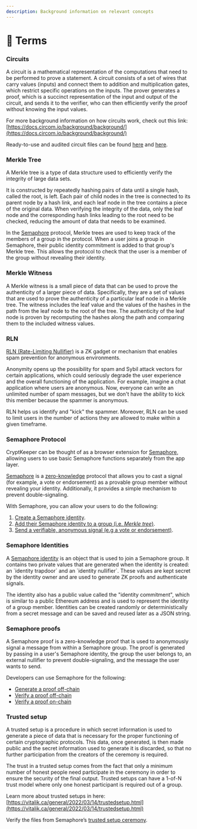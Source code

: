 ```yaml
---
description: Background information on relevant concepts
---
```


# 📘 Terms

### Circuits

A circuit is a mathematical representation of the computations that need to be performed to prove a statement. A circuit consists of a set of wires that carry values (inputs) and connect them to addition and multiplication gates, which restrict specific operations on the inputs. The prover generates a proof, which is a succinct representation of the input and output of the circuit, and sends it to the verifier, who can then efficiently verify the proof without knowing the input values.

&#x20;For more background information on how circuits work, check out this link: [https://docs.circom.io/background/background/](https://docs.circom.io/background/background/)

&#x20;Ready-to-use and audited circuit files can be found [here](http://www.trusted-setup-pse.org/) and [here](https://drive.google.com/file/d/1Yi14jwly70VwMSuqJrPCc3j15MWeE7mc/view?usp=sharing).

&#x20;

### Merkle Tree

A Merkle tree is a type of data structure used to efficiently verify the integrity of large data sets.&#x20;

It is constructed by repeatedly hashing pairs of data until a single hash, called the root, is left. Each pair of child nodes in the tree is connected to its parent node by a hash link, and each leaf node in the tree contains a piece of the original data. When verifying the integrity of the data, only the leaf node and the corresponding hash links leading to the root need to be checked, reducing the amount of data that needs to be examined.&#x20;

In the [Semaphore](https://semaphore.appliedzkp.org/docs/introduction) protocol, Merkle trees are used to keep track of the members of a group in the protocol. When a user joins a group in Semaphore, their public identity commitment is added to that group's Merkle tree. This allows the protocol to check that the user is a member of the group without revealing their identity.

&#x20;&#x20;

### Merkle Witness

A Merkle witness is a small piece of data that can be used to prove the authenticity of a larger piece of data. Specifically, they are a set of values that are used to prove the authenticity of a particular leaf node in a Merkle tree. The witness includes the leaf value and the values of the hashes in the path from the leaf node to the root of the tree. The authenticity of the leaf node is proven by recomputing the hashes along the path and comparing them to the included witness values.

&#x20;

### RLN

[RLN (Rate-Limiting Nullifier)](https://rate-limiting-nullifier.github.io/rln-docs/) is a ZK gadget or mechanism that enables spam prevention for anonymous environments.

&#x20;Anonymity opens up the possibility for spam and Sybil attack vectors for certain applications, which could seriously degrade the user experience and the overall functioning of the application. For example, imagine a chat application where users are anonymous. Now, everyone can write an unlimited number of spam messages, but we don't have the ability to kick this member because the spammer is anonymous.

&#x20;RLN helps us identify and "kick" the spammer. Moreover, RLN can be used to limit users in the number of actions they are allowed to make within a given timeframe.

&#x20;&#x20;

### Semaphore Protocol

CryptKeeper can be thought of as a browser extension for [Semaphore, ](https://semaphore.appliedzkp.org/docs/introduction)allowing users to use basic Semaphore functions separately from the app layer.

&#x20;[Semaphore](https://github.com/semaphore-protocol/semaphore) is a [zero-knowledge](https://z.cash/technology/zksnarks) protocol that allows you to cast a signal (for example, a vote or endorsement) as a provable group member without revealing your identity. Additionally, it provides a simple mechanism to prevent double-signaling.

&#x20;With Semaphore, you can allow your users to do the following:

1. [Create a Semaphore identity](https://semaphore.appliedzkp.org/docs/guides/identities).
2. [Add their Semaphore identity to a group (i.e. _Merkle tree_)](https://semaphore.appliedzkp.org/docs/guides/groups).
3. [Send a verifiable, anonymous signal (e.g a vote or endorsement)](https://semaphore.appliedzkp.org/docs/guides/proofs).

&#x20;&#x20;

### Semaphore Identities

A [Semaphore identity](https://semaphore.appliedzkp.org/docs/guides/identities) is an object that is used to join a Semaphore group. It contains two private values that are generated when the identity is created: an \`identity trapdoor\` and an \`identity nullifier\`. These values are kept secret by the identity owner and are used to generate ZK proofs and authenticate signals.

&#x20;The identity also has a public value called the "identity commitment", which is similar to a public Ethereum address and is used to represent the identity of a group member. Identities can be created randomly or deterministically from a secret message and can be saved and reused later as a JSON string.

&#x20;

### Semaphore proofs

A Semaphore proof is a zero-knowledge proof that is used to anonymously signal a message from within a Semaphore group. The proof is generated by passing in a user's Semaphore identity, the group the user belongs to, an external nullifier to prevent double-signaling, and the message the user wants to send.

&#x20;Developers can use Semaphore for the following:

* [Generate a proof off-chain](https://semaphore.appliedzkp.org/docs/guides/proofs#generate-a-proof-off-chain)
* [Verify a proof off-chain](https://semaphore.appliedzkp.org/docs/guides/proofs#verify-a-proof-off-chain)
* [Verify a proof on-chain](https://semaphore.appliedzkp.org/docs/guides/proofs#verify-a-proof-on-chain)

&#x20;&#x20;

### Trusted setup

A trusted setup is a procedure in which secret information is used to generate a piece of data that is necessary for the proper functioning of certain cryptographic protocols. This data, once generated, is then made public and the secret information used to generate it is discarded, so that no further participation from the creators of the ceremony is required.

&#x20;The trust in a trusted setup comes from the fact that only a minimum number of honest people need participate in the ceremony in order to ensure the security of the final output. Trusted setups can have a 1-of-N trust model where only one honest participant is required out of a group.

&#x20;Learn more about trusted setups in here: [https://vitalik.ca/general/2022/03/14/trustedsetup.html](https://vitalik.ca/general/2022/03/14/trustedsetup.html)

&#x20;Verify the files from Semaphore’s [trusted setup ceremony](https://storage.googleapis.com/trustedsetup-a86f4.appspot.com/semaphore/semaphore\_top\_index.html).

&#x20;

&#x20;
